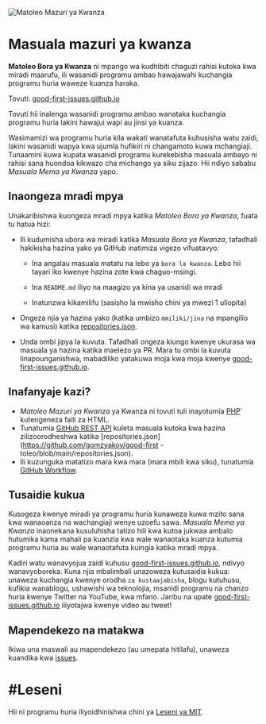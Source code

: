 ![Matoleo Mazuri ya Kwanza](./assets/github/social-preview.png)

# Masuala mazuri ya kwanza

**Matoleo Bora ya Kwanza** ni mpango wa kudhibiti chaguzi rahisi kutoka kwa miradi maarufu, ili wasanidi programu ambao hawajawahi kuchangia programu huria waweze kuanza haraka.

Tovuti: [good-first-issues.github.io](https://good-first-issues.github.io)

Tovuti hii inalenga wasanidi programu ambao wanataka kuchangia programu huria lakini hawajui wapi au jinsi ya kuanza.

Wasimamizi wa programu huria kila wakati wanatafuta kuhusisha watu zaidi, lakini wasanidi wapya kwa ujumla hufikiri ni changamoto kuwa mchangiaji. Tunaamini kuwa kupata wasanidi programu kurekebisha masuala ambayo ni rahisi sana huondoa kikwazo cha michango ya siku zijazo. Hii ndiyo sababu *Masuala Mema ya Kwanza* yapo.

## Inaongeza mradi mpya

Unakaribishwa kuongeza mradi mpya katika *Matoleo Bora ya Kwanza*, fuata tu hatua hizi:

- Ili kudumisha ubora wa miradi katika *Masuala Bora ya Kwanza*, tafadhali hakikisha hazina yako ya GitHub inatimiza vigezo vifuatavyo:

     - Ina angalau masuala matatu na lebo ya `bora la kwanza`. Lebo hii tayari iko kwenye hazina zote kwa chaguo-msingi.

     - Ina `README.md` iliyo na maagizo ya kina ya usanidi wa mradi

     - Inatunzwa kikamilifu (sasisho la mwisho chini ya mwezi 1 uliopita)

- Ongeza njia ya hazina yako (katika umbizo `mmiliki/jina` na mpangilio wa kamusi) katika [repositories.json](https://github.com/gomzyakov/good-first-issue/blob/main/repositories.json).

- Unda ombi jipya la kuvuta. Tafadhali ongeza kiungo kwenye ukurasa wa masuala ya hazina katika maelezo ya PR. Mara tu ombi la kuvuta linapounganishwa, mabadiliko yatakuwa moja kwa moja kwenye [good-first-issues.github.io](https://good-first-issues.github.io).

## Inafanyaje kazi?

- *Matoleo Mazuri ya Kwanza* ya Kwanza ni tovuti tuli inayotumia [PHP](https://www.php.net)` kutengeneza faili za HTML.
- Tunatumia [GitHub REST API](https://docs.github.com/en/rest) kuleta masuala kutoka kwa hazina zilizoorodheshwa katika [repositories.json](https://github.com/gomzyakov/good-first -toleo/blob/main/repositories.json).
- Ili kuzunguka matatizo mara kwa mara (mara mbili kwa siku), tunatumia [GitHub Workflow](https://docs.github.com/en/actions/using-workflows).

## Tusaidie kukua

Kusogeza kwenye miradi ya programu huria kunaweza kuwa mzito sana kwa wanaoanza na wachangiaji wenye uzoefu sawa. *Masuala Mema ya Kwanza* inaonekana kusuluhisha tatizo hili kwa kutoa jukwaa ambalo hutumika kama mahali pa kuanzia kwa wale wanaotaka kuanza kutumia programu huria au wale wanaotafuta kuingia katika mradi mpya.

Kadiri watu wanavyojua zaidi kuhusu [good-first-issues.github.io](https://good-first-issues.github.io), ndivyo wanavyoboreka. Kuna njia mbalimbali unazoweza kutusaidia kukua: unaweza kuchangia kwenye orodha `za kustaajabisha`, blogu kutuhusu, kufikia wanablogu, ushawishi wa teknolojia, msanidi programu na chanzo huria kwenye Twitter na YouTube, kwa mfano. Jaribu na upate [good-first-issues.github.io](https://good-first-issues.github.io) iliyotajwa kwenye video au tweet!

## Mapendekezo na matakwa

Ikiwa una maswali au mapendekezo (au umepata hitilafu), unaweza kuandika kwa [issues](https://github.com/good-first-issues/good-first-issues.github.io/issues).

# #Leseni

Hii ni programu huria iliyoidhinishwa chini ya [Leseni ya MIT](https://github.com/good-first-issues/good-first-issues.github.io/blob/main/LICENSE).